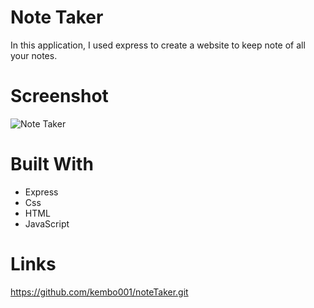 # Note Taker  
 In this application, I used express to create a website to keep note of all your notes. 
 # Screenshot
 
 ![Note Taker](https://user-images.githubusercontent.com/47574348/141876145-073f1e13-dde7-4c3e-b696-67d6fc307a06.png)

 # Built With
 - Express
 - Css
 - HTML
 - JavaScript
 # Links
https://github.com/kembo001/noteTaker.git
